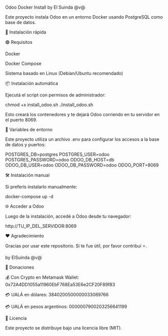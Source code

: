 Odoo Docker Install by El Suinda @v@

Este proyecto instala Odoo en un entorno Docker usando PostgreSQL como base de datos.

🚀 Instalación rápida

🟢 Requisitos

Docker

Docker Compose

Sistema basado en Linux (Debian/Ubuntu recomendado)

📦 Instalación automática

Ejecutá el script con permisos de administrador:

chmod +x install_odoo.sh
./install_odoo.sh

Esto creará los contenedores y te dejará Odoo corriendo en tu servidor en el puerto 8069.

🧾 Variables de entorno

Este proyecto utiliza un archivo .env para configurar los accesos a la base de datos y puertos:

POSTGRES_DB=postgres
POSTGRES_USER=odoo
POSTGRES_PASSWORD=odoo
ODOO_DB_HOST=db
ODOO_DB_USER=odoo
ODOO_DB_PASSWORD=odoo
ODOO_PORT=8069

🛠 Instalación manual

Si preferís instalarlo manualmente:

docker-compose up -d

🌐 Acceder a Odoo

Luego de la instalación, accedé a Odoo desde tu navegador:

http://TU_IP_DEL_SERVIDOR:8069

❤️ Agradecimiento

Gracias por usar este repositorio. Si te fue útil, por favor contribuí ⭐️.

by ElSuinda @v@

💸 Donaciones

💰 Con Crypto en Metamask Wallet: 0x72A4DD1055a11960EbF768Ea53E6e2CF20F89f83

💳 UALÁ en dólares: 3840200500000033089766

💳 UALÁ en pesos argentinos: 0000007900203256641199

📄 Licencia

Este proyecto se distribuye bajo una licencia libre (MIT).

